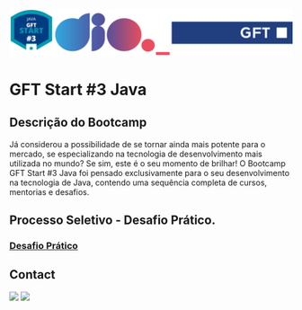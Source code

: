 <img alt="logo Bootcamp Cognizant Java Developer" src="https://github.com/joaomhernandes/DIO_Activities/blob/main/Assets/GFTJavaStart.svg" style="width: 100%, height: auto, margin-left: auto, margin-left: auto" />

# GFT Start #3 Java

## Descrição do Bootcamp

Já considerou a possibilidade de se tornar ainda mais potente para o mercado, se especializando na tecnologia de desenvolvimento mais utilizada no mundo? Se sim, este é o seu momento de brilhar! O Bootcamp GFT Start #3 Java foi pensado exclusivamente para o seu desenvolvimento na tecnologia de Java, contendo uma sequência completa de cursos, mentorias e desafios.

## Processo Seletivo - Desafio Prático.

### [Desafio Prático](https://github.com/joaomhernandes/DIO_Activities/tree/main/GFTStart3Java/DesafioPraticoSelecao)


## Contact

<a href="https://www.linkedin.com/in/joão-maurício-hernandes-carrenho/" target="_blank"><img src="https://img.shields.io/badge/-LinkedIn-%230077B5?style=for-the-badge&logo=linkedin&logoColor=white" target="_blank"></a> <a href="https://github.com/joaomhernandes" target="_blank"><img src="https://img.shields.io/github/followers/joaomhernandes?label=Joaomhernandes&style=for-the-badge" target="_blank"></a>